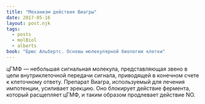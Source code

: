 ```yaml
---
title: "Механизм действия Виагры"
date: 2017-05-16
layout: post.njk
tags:
  - posts
  - molBiol
  - alberts
book: "Брюс Альбертс. Основы молекулярной биологии клетки"
---
```


цГМФ — небольшая сигнальная молекула, представляющая звено в цепи внутриклеточной передачи сигнала, приводящей в конечном счете к клеточному ответу. Препарат Виагра, используемый для лечения импотенции, усиливает эрекцию. Оно блокирует действие фермента, который расщепляет цГМФ, и таким образом продлевает действие NO.
